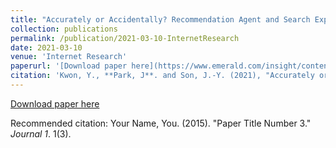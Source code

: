 ```yaml
---
title: "Accurately or Accidentally? Recommendation Agent and Search Experience in Over-the-top (OTT) Services"
collection: publications
permalink: /publication/2021-03-10-InternetResearch
date: 2021-03-10
venue: 'Internet Research'
paperurl: '[Download paper here](https://www.emerald.com/insight/content/doi/10.1108/INTR-03-2020-0127/full/html)'
citation: 'Kwon, Y., **Park, J**. and Son, J.-Y. (2021), "Accurately or Accidentally? Recommendation Agent and Search Experience in Over-the-top (OTT) Services", Internet Research, Vol. 31 No. 2, pp. 562-586. https://doi.org/10.1108/INTR-03-2020-0127'
---
```


[Download paper here](https://www.emerald.com/insight/content/doi/10.1108/INTR-03-2020-0127/full/html)

Recommended citation: Your Name, You. (2015). "Paper Title Number 3." <i>Journal 1</i>. 1(3).


